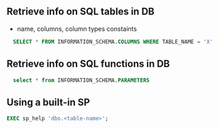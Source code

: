 ## Retrieve info on SQL tables in DB
- name, columns, column types constaints

```sql
  SELECT * FROM INFORMATION_SCHEMA.COLUMNS WHERE TABLE_NAME = 'X'
```

## Retrieve info on SQL functions in DB

```sql
  select * from INFORMATION_SCHEMA.PARAMETERS
```

## Using a built-in SP

```sql
EXEC sp_help 'dbo.<table-name>';
```
